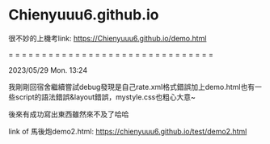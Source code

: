 # Chienyuuu6.github.io

很不妙的上機考link:  https://Chienyuuu6.github.io/demo.html


= = = = = = = = = = = = = = = = = = = = = = = = = = = = = = =

2023/05/29 Mon. 13:24

我剛剛回宿舍繼續嘗試debug發現是自己rate.xml格式錯誤加上demo.html也有一些script的語法錯誤&layout錯誤，mystyle.css也粗心大意~

後來有成功寫出東西雖然來不及了哈哈

link of 馬後炮demo2.html: https://chienyuuu6.github.io/test/demo2.html
